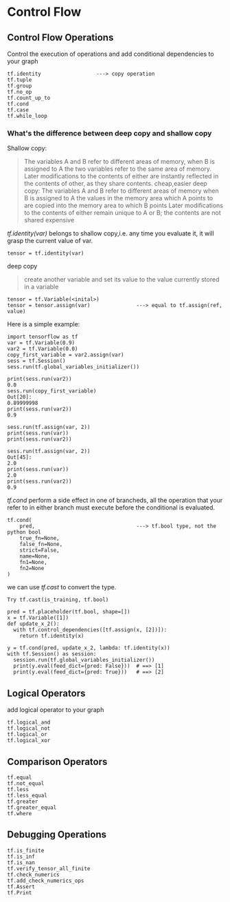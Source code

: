 # Control Flow

## Control Flow Operations
Control the execution of operations and add conditional dependencies to your graph
```
tf.identity                  ---> copy operation
tf.tuple
tf.group
tf.no_op
tf.count_up_to
tf.cond
tf.case
tf.while_loop
```
### What's the difference between deep copy and shallow copy
Shallow copy:
> The variables A and B refer to different areas of memory, 
> when B is assigned to A the two variables refer to the same area of memory. 
> Later modifications to the contents of either are instantly reflected in the contents of other, as they share contents.
> cheap,easier
deep copy:
> The variables A and B refer to different areas of memory
> when B is assigned to A the values in the memory area which A points to are copied into the memory area to which B points
> Later modifications to the contents of either remain unique to A or B; the contents are not shared
> expensive

*tf.identity(var)* belongs to shallow copy,i.e. any time you evaluate it, it will grasp the current value of var.
```
tensor = tf.identity(var)
```
deep copy
> create another variable and set its value to the value currently stored in a variable

```
tensor = tf.Variable(<inital>)
tensor = tensor.assign(var)               ---> equal to tf.assign(ref, value)
```
Here is a simple example:
```
import tensorflow as tf
var = tf.Variable(0.9)
var2 = tf.Variable(0.0)
copy_first_variable = var2.assign(var)
sess = tf.Session()
sess.run(tf.global_variables_initializer())

print(sess.run(var2))
0.0
sess.run(copy_first_variable)
Out[20]: 
0.89999998
print(sess.run(var2))
0.9
```
```
sess.run(tf.assign(var, 2))
print(sess.run(var))
print(sess.run(var2))

sess.run(tf.assign(var, 2))
Out[45]: 
2.0
print(sess.run(var))
2.0
print(sess.run(var2))
0.9
```

*tf.cond* perform a side effect in one of brancheds, all the operation that your refer to in either branch must execute before the
conditional is evaluated.
```
tf.cond(
    pred,                                 ---> tf.bool type, not the python bool
    true_fn=None,
    false_fn=None,
    strict=False,
    name=None,
    fn1=None,
    fn2=None
)
```
we can use *tf.cast* to convert the type.
```
Try tf.cast(is_training, tf.bool)
```
```
pred = tf.placeholder(tf.bool, shape=[])
x = tf.Variable([1])
def update_x_2():
  with tf.control_dependencies([tf.assign(x, [2])]):
    return tf.identity(x)
  
y = tf.cond(pred, update_x_2, lambda: tf.identity(x))
with tf.Session() as session:
  session.run(tf.global_variables_initializer())
  print(y.eval(feed_dict={pred: False}))  # ==> [1]
  print(y.eval(feed_dict={pred: True}))   # ==> [2]

```



## Logical Operators

add logical operator to your graph
```
tf.logical_and
tf.logical_not
tf.logical_or
tf.logical_xor
```
## Comparison Operators
```
tf.equal
tf.not_equal
tf.less
tf.less_equal
tf.greater
tf.greater_equal
tf.where
```
## Debugging Operations
```
tf.is_finite
tf.is_inf
tf.is_nan
tf.verify_tensor_all_finite
tf.check_numerics
tf.add_check_numerics_ops
tf.Assert
tf.Print
```


